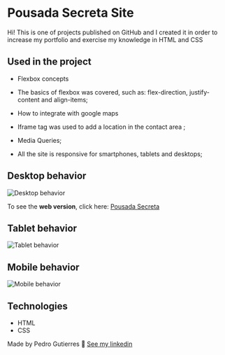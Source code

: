 # Pousada Secreta Site
 
Hi! This is one of projects published on GitHub and I created it in order to increase my portfolio and exercise my knowledge in HTML and CSS



## Used in the project

- Flexbox concepts

- The basics of flexbox was covered, such as: flex-direction, justify-content and align-items;

- How to integrate with google maps

- Iframe tag was used to add a location in the contact area ;

- Media Queries;

- All the site is responsive for smartphones, tablets and desktops;
  


## Desktop behavior

![Desktop behavior](https://github.com/pedrogutierresbr/site-pousada-secreta/blob/main/gifs/gif-desktop.gif?raw=true)

 To see the **web version**, click here: [Pousada Secreta](https://pousadasecreta.netlify.app/)



## Tablet behavior

![Tablet behavior](![gif-tablet.gif](https://github.com/pedrogutierresbr/site-pousada-secreta/blob/main/gifs/gif-tablet.gif?raw=true))

  

## Mobile behavior

![Mobile behavior](https://github.com/pedrogutierresbr/site-pousada-secreta/blob/main/gifs/gif-mobile.gif?raw=true)



##  Technologies

-   HTML
-   CSS


Made by Pedro Gutierres  👋  [See my linkedin](https://www.linkedin.com/in/pedro-gutierres/)  